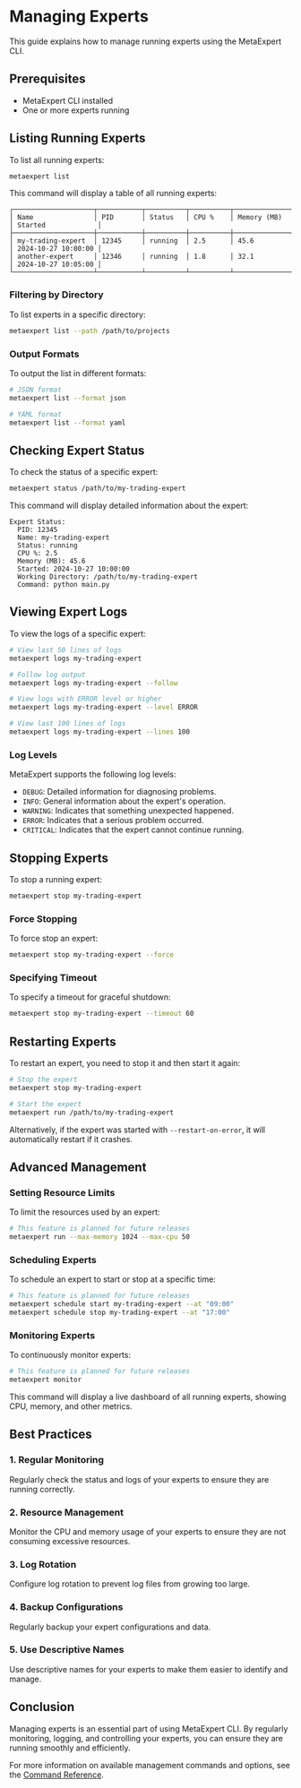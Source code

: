 # Managing Experts

This guide explains how to manage running experts using the MetaExpert CLI.

## Prerequisites

- MetaExpert CLI installed
- One or more experts running

## Listing Running Experts

To list all running experts:

```bash
metaexpert list
```

This command will display a table of all running experts:

```
┌────────────────────┬───────────┬──────────┬──────────┬──────────────┬─────────────────────┐
│ Name               │ PID       │ Status   │ CPU %    │ Memory (MB)   │ Started             │
├────────────────────┼───────────┼──────────┼──────────┼──────────────┼─────────────────────┤
│ my-trading-expert  │ 12345     │ running  │ 2.5      │ 45.6         │ 2024-10-27 10:00:00 │
│ another-expert     │ 12346     │ running  │ 1.8      │ 32.1         │ 2024-10-27 10:05:00 │
└────────────────────┴───────────┴──────────┴──────────┴──────────────┴─────────────────────┘
```

### Filtering by Directory

To list experts in a specific directory:

```bash
metaexpert list --path /path/to/projects
```

### Output Formats

To output the list in different formats:

```bash
# JSON format
metaexpert list --format json

# YAML format
metaexpert list --format yaml
```

## Checking Expert Status

To check the status of a specific expert:

```bash
metaexpert status /path/to/my-trading-expert
```

This command will display detailed information about the expert:

```
Expert Status:
  PID: 12345
  Name: my-trading-expert
  Status: running
  CPU %: 2.5
  Memory (MB): 45.6
  Started: 2024-10-27 10:00:00
  Working Directory: /path/to/my-trading-expert
  Command: python main.py
```

## Viewing Expert Logs

To view the logs of a specific expert:

```bash
# View last 50 lines of logs
metaexpert logs my-trading-expert

# Follow log output
metaexpert logs my-trading-expert --follow

# View logs with ERROR level or higher
metaexpert logs my-trading-expert --level ERROR

# View last 100 lines of logs
metaexpert logs my-trading-expert --lines 100
```

### Log Levels

MetaExpert supports the following log levels:

- `DEBUG`: Detailed information for diagnosing problems.
- `INFO`: General information about the expert's operation.
- `WARNING`: Indicates that something unexpected happened.
- `ERROR`: Indicates that a serious problem occurred.
- `CRITICAL`: Indicates that the expert cannot continue running.

## Stopping Experts

To stop a running expert:

```bash
metaexpert stop my-trading-expert
```

### Force Stopping

To force stop an expert:

```bash
metaexpert stop my-trading-expert --force
```

### Specifying Timeout

To specify a timeout for graceful shutdown:

```bash
metaexpert stop my-trading-expert --timeout 60
```

## Restarting Experts

To restart an expert, you need to stop it and then start it again:

```bash
# Stop the expert
metaexpert stop my-trading-expert

# Start the expert
metaexpert run /path/to/my-trading-expert
```

Alternatively, if the expert was started with `--restart-on-error`, it will automatically restart if it crashes.

## Advanced Management

### Setting Resource Limits

To limit the resources used by an expert:

```bash
# This feature is planned for future releases
metaexpert run --max-memory 1024 --max-cpu 50
```

### Scheduling Experts

To schedule an expert to start or stop at a specific time:

```bash
# This feature is planned for future releases
metaexpert schedule start my-trading-expert --at "09:00"
metaexpert schedule stop my-trading-expert --at "17:00"
```

### Monitoring Experts

To continuously monitor experts:

```bash
# This feature is planned for future releases
metaexpert monitor
```

This command will display a live dashboard of all running experts, showing CPU, memory, and other metrics.

## Best Practices

### 1. Regular Monitoring

Regularly check the status and logs of your experts to ensure they are running correctly.

### 2. Resource Management

Monitor the CPU and memory usage of your experts to ensure they are not consuming excessive resources.

### 3. Log Rotation

Configure log rotation to prevent log files from growing too large.

### 4. Backup Configurations

Regularly backup your expert configurations and data.

### 5. Use Descriptive Names

Use descriptive names for your experts to make them easier to identify and manage.

## Conclusion

Managing experts is an essential part of using MetaExpert CLI. By regularly monitoring, logging, and controlling your experts, you can ensure they are running smoothly and efficiently.

For more information on available management commands and options, see the [Command Reference](../COMMAND_REFERENCE.md).